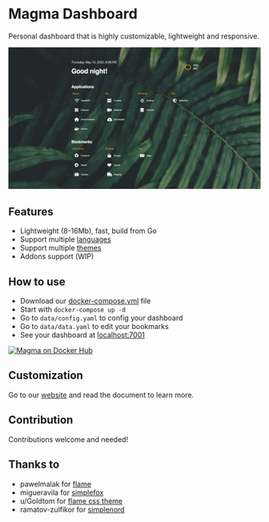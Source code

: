# Magma Dashboard

Personal dashboard that is highly customizable, lightweight and responsive.

![Magma dashboard preview](./docs/screenshots/flame.png)

## Features

- Lightweight (8-16Mb), fast, build from Go
- Support multiple [languages](https://magma.help14.com/#/customization/languages)
- Support multiple [themes](https://magma.help14.com/#/customization/themes)
- Addons support (WIP)

## How to use

- Download our [docker-compose.yml](./docker-compose.yml) file
- Start with `docker-compose up -d`
- Go to `data/config.yaml` to config your dashboard
- Go to `data/data.yaml` to edit your bookmarks
- See your dashboard at [localhost:7001](http://localhost:7001)

[![Magma on Docker Hub](https://dockeri.co/image/help14/magma)](https://hub.docker.com/r/help14/magma)

## Customization

Go to our [website](https://magma.help14.com) and read the document to learn more.

## Contribution

Contributions welcome and needed!

## Thanks to

- pawelmalak for [flame](https://github.com/pawelmalak/flame)
- migueravila for [simplefox](https://github.com/migueravila/SimpleFox)
- u/Goldtom for [flame css theme](https://www.reddit.com/r/selfhosted/comments/rbb4kk/flame_dashboard_custom_css_tweaks/)
- ramatov-zulfikor for [simplenord](https://github.com/ramatov-zulfikor/startpage)
